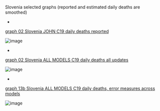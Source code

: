 Slovenia selected graphs (reported and estimated daily deaths are smoothed) 

*

[graph 02 Slovenia JOHN C19 daily deaths reported](https://github.com/pourmalek/CovidLongitudinal/blob/main/output/countries/Slovenia/graph%2002%20Slovenia%20JOHN%20C19%20daily%20deaths%20reported.pdf)

![image](https://github.com/pourmalek/CovidLongitudinal/assets/30849720/ba398bea-2131-4811-8877-9a914de7f683)

*

[graph 02 Slovenia ALL MODELS C19 daily deaths all updates](https://github.com/pourmalek/CovidLongitudinal/blob/main/output/countries/Slovenia/graph%2002%20Slovenia%20ALL%20MODELS%20C19%20daily%20deaths%20all%20updates.pdf)

![image](https://github.com/pourmalek/CovidLongitudinal/assets/30849720/f68dff0d-e229-46f0-8db6-9784e3ef6b03)

*

[graph 13b Slovenia ALL MODELS C19 daily deaths, error measures across models](https://github.com/pourmalek/CovidLongitudinal/blob/main/output/countries/Slovenia/graph%2013b%20Slovenia%20ALL%20MODELS%20C19%20daily%20deaths%2C%20error%20measures%20across%20models.pdf)

![image](https://github.com/pourmalek/CovidLongitudinal/assets/30849720/dbfeaaf3-5fec-47c8-af45-8cba26e7e1bf)
